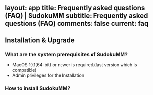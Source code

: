 layout: app
title: Frequently asked questions (FAQ) | SudokuMM
subtitle: Frequently asked questions (FAQ)
comments: false
current: faq
---


## Installation & Upgrade

### What are the system prerequisites of SudokuMM?
- MacOS 10.1(64-bit) or newer is required.(last version which is compatible)
- Admin privileges for the Installation


### How to install SudokuMM?
